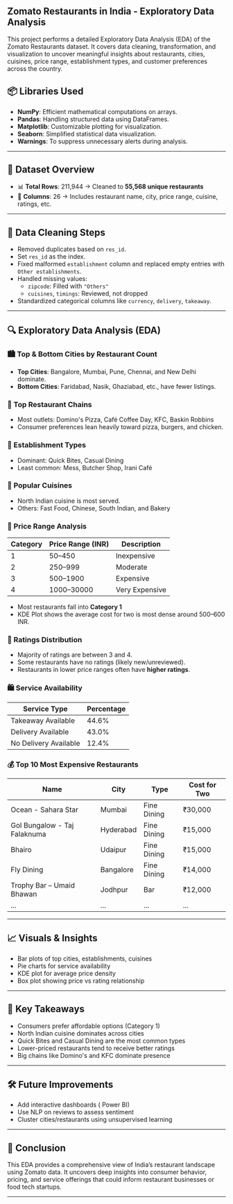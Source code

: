 ## Zomato Restaurants in India - Exploratory Data Analysis

This project performs a detailed Exploratory Data Analysis (EDA) of the Zomato Restaurants dataset. It covers data cleaning, transformation, and visualization to uncover meaningful insights about restaurants, cities, cuisines, price range, establishment types, and customer preferences across the country.

## 📦 Libraries Used

- **NumPy**: Efficient mathematical computations on arrays.
- **Pandas**: Handling structured data using DataFrames.
- **Matplotlib**: Customizable plotting for visualization.
- **Seaborn**: Simplified statistical data visualization.
- **Warnings**: To suppress unnecessary alerts during analysis.

---

## 📌 Dataset Overview

- 📊 **Total Rows**: 211,944 → Cleaned to **55,568 unique restaurants**
- 🔢 **Columns**: 26 → Includes restaurant name, city, price range, cuisine, ratings, etc.

---

## 🧹 Data Cleaning Steps

- Removed duplicates based on `res_id`.
- Set `res_id` as the index.
- Fixed malformed `establishment` column and replaced empty entries with `Other establishments`.
- Handled missing values:
  - `zipcode`: Filled with `"Others"`
  - `cuisines`, `timings`: Reviewed, not dropped
- Standardized categorical columns like `currency`, `delivery`, `takeaway`.

---

## 🔍 Exploratory Data Analysis (EDA)

### 🏙️ Top & Bottom Cities by Restaurant Count

- **Top Cities**: Bangalore, Mumbai, Pune, Chennai, and New Delhi dominate.
- **Bottom Cities**: Faridabad, Nasik, Ghaziabad, etc., have fewer listings.

### 🍕 Top Restaurant Chains

- Most outlets: Domino's Pizza, Café Coffee Day, KFC, Baskin Robbins
- Consumer preferences lean heavily toward pizza, burgers, and chicken.

### 🏪 Establishment Types

- Dominant: Quick Bites, Casual Dining
- Least common: Mess, Butcher Shop, Irani Café

### 🍱 Popular Cuisines

- North Indian cuisine is most served.
- Others: Fast Food, Chinese, South Indian, and Bakery

### 💸 Price Range Analysis

| Category | Price Range (INR) | Description         |
|----------|-------------------|---------------------|
| 1        | 50–450            | Inexpensive         |
| 2        | 250–999           | Moderate            |
| 3        | 500–1900          | Expensive           |
| 4        | 1000–30000        | Very Expensive      |

- Most restaurants fall into **Category 1**
- KDE Plot shows the average cost for two is most dense around 500–600 INR.

### 🌟 Ratings Distribution

- Majority of ratings are between 3 and 4.
- Some restaurants have no ratings (likely new/unreviewed).
- Restaurants in lower price ranges often have **higher ratings**.

### 🛍️ Service Availability

| Service Type          | Percentage |
|-----------------------|------------|
| Takeaway Available    | 44.6%      |
| Delivery Available    | 43.0%      |
| No Delivery Available | 12.4%      |

### 💰 Top 10 Most Expensive Restaurants

| Name                                   | City       | Type         | Cost for Two |
|----------------------------------------|------------|--------------|--------------|
| Ocean - Sahara Star                    | Mumbai     | Fine Dining  | ₹30,000      |
| Gol Bungalow - Taj Falaknuma          | Hyderabad  | Fine Dining  | ₹15,000      |
| Bhairo                                | Udaipur    | Fine Dining  | ₹15,000      |
| Fly Dining                             | Bangalore  | Fine Dining  | ₹14,000      |
| Trophy Bar – Umaid Bhawan              | Jodhpur    | Bar          | ₹12,000      |
| ...                                    | ...        | ...          | ...          |

---

## 📈 Visuals & Insights

- Bar plots of top cities, establishments, cuisines
- Pie charts for service availability
- KDE plot for average price density
- Box plot showing price vs rating relationship

---

## 🧠 Key Takeaways

- Consumers prefer affordable options (Category 1)
- North Indian cuisine dominates across cities
- Quick Bites and Casual Dining are the most common types
- Lower-priced restaurants tend to receive better ratings
- Big chains like Domino's and KFC dominate presence

---

## 🛠️ Future Improvements

- Add interactive dashboards ( Power BI)
- Use NLP on reviews to assess sentiment
- Cluster cities/restaurants using unsupervised learning

---

## 📌 Conclusion

This EDA provides a comprehensive view of India’s restaurant landscape using Zomato data. It uncovers deep insights into consumer behavior, pricing, and service offerings that could inform restaurant businesses or food tech startups.

---

